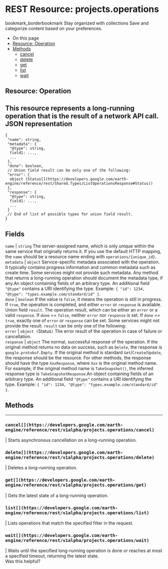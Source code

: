  
#  REST Resource: projects.operations
bookmark_borderbookmark Stay organized with collections  Save and categorize content based on your preferences.
  * On this page
  * [Resource: Operation](https://developers.google.com/earth-engine/reference/rest/v1alpha/projects.operations#resource:-operation)
  * [Methods](https://developers.google.com/earth-engine/reference/rest/v1alpha/projects.operations#methods)
    * [cancel](https://developers.google.com/earth-engine/reference/rest/v1alpha/projects.operations#cancel)
    * [delete](https://developers.google.com/earth-engine/reference/rest/v1alpha/projects.operations#delete)
    * [get](https://developers.google.com/earth-engine/reference/rest/v1alpha/projects.operations#get)
    * [list](https://developers.google.com/earth-engine/reference/rest/v1alpha/projects.operations#list)
    * [wait](https://developers.google.com/earth-engine/reference/rest/v1alpha/projects.operations#wait)


## Resource: Operation
This resource represents a long-running operation that is the result of a network API call.
JSON representation  
---  
```
{
 "name": string,
 "metadata": {
  "@type": string,
  field1: ...,
  ...
 },
 "done": boolean,
 // Union field result can be only one of the following:
 "error": {
  object (Status[](https://developers.google.com/earth-engine/reference/rest/Shared.Types/ListOperationsResponse#Status))
 },
 "response": {
  "@type": string,
  field1: ...,
  ...
 }
 // End of list of possible types for union field result.
}
```
  
Fields  
---  
`name` |  `string` The server-assigned name, which is only unique within the same service that originally returns it. If you use the default HTTP mapping, the `name` should be a resource name ending with `operations/{unique_id}`.  
`metadata` |  `object` Service-specific metadata associated with the operation. It typically contains progress information and common metadata such as create time. Some services might not provide such metadata. Any method that returns a long-running operation should document the metadata type, if any.An object containing fields of an arbitrary type. An additional field `"@type"` contains a URI identifying the type. Example: `{ "id": 1234, "@type": "types.example.com/standard/id" }`.  
`done` |  `boolean` If the value is `false`, it means the operation is still in progress. If `true`, the operation is completed, and either `error` or `response` is available.  
Union field `result`. The operation result, which can be either an `error` or a valid `response`. If `done` == `false`, neither `error` nor `response` is set. If `done` == `true`, exactly one of `error` or `response` can be set. Some services might not provide the result. `result` can be only one of the following:  
`error` |  `object (`Status[](https://developers.google.com/earth-engine/reference/rest/Shared.Types/ListOperationsResponse#Status)`)` The error result of the operation in case of failure or cancellation.  
`response` |  `object` The normal, successful response of the operation. If the original method returns no data on success, such as `Delete`, the response is `google.protobuf.Empty`. If the original method is standard `Get`/`Create`/`Update`, the response should be the resource. For other methods, the response should have the type `XxxResponse`, where `Xxx` is the original method name. For example, if the original method name is `TakeSnapshot()`, the inferred response type is `TakeSnapshotResponse`.An object containing fields of an arbitrary type. An additional field `"@type"` contains a URI identifying the type. Example: `{ "id": 1234, "@type": "types.example.com/standard/id" }`.  
## Methods  
---  
### `cancel[](https://developers.google.com/earth-engine/reference/rest/v1alpha/projects.operations/cancel)`
|  Starts asynchronous cancellation on a long-running operation.  
### `delete[](https://developers.google.com/earth-engine/reference/rest/v1alpha/projects.operations/delete)`
|  Deletes a long-running operation.  
### `get[](https://developers.google.com/earth-engine/reference/rest/v1alpha/projects.operations/get)`
|  Gets the latest state of a long-running operation.  
### `list[](https://developers.google.com/earth-engine/reference/rest/v1alpha/projects.operations/list)`
|  Lists operations that match the specified filter in the request.  
### `wait[](https://developers.google.com/earth-engine/reference/rest/v1alpha/projects.operations/wait)`
|  Waits until the specified long-running operation is done or reaches at most a specified timeout, returning the latest state.  
Was this helpful?
